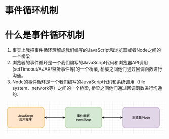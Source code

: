 # 事件循环机制
# 什么是事件循环机制
1. 事实上我把事件循环理解成我们编写的JavaScript和浏览器或者Node之间的一个桥梁
2. 浏览器的事件循环是一个我们编写的JavaScript代码和浏览器API调用(setTimeout/AJAX/监听事件等)的一个桥梁, 桥梁之间他们通过回调函数进行沟通。
3. Node的事件循环是一个我们编写的JavaScript代码和系统调用（file system、network等）之间的一个桥梁, 桥梁之间他们通过回调函数进行沟通的.

![事件循环机制](./image/事件循环机制.png)